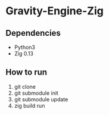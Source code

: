 # Gravity-Engine-Zig

## Dependencies
- Python3
- Zig 0.13

## How to run
1. git clone
2. git submodule init
3. git submodule update
4. zig build run